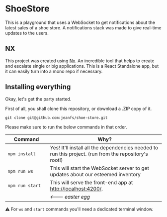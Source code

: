 # ShoeStore

This is a playground that uses a WebSocket to get notifications about the latest sales of a shoe store. A notifications stack was made to give real-time updates to the users.

## NX

This project was created using [Nx](https://nx.dev). An incredible tool that helps to create and escalate single or big applications. This is a React Standalone app, but it can easily turn into a mono repo if necessary.

## Installing everything

Okay, let's get the party started.

First of all, you shall clone this repository, or download a .ZIP copy of it.

`git clone git@github.com:jeanfs/shoe-store.git`

Please make sure to run the below commands in that order.

| Command            | Why?                                                                                                  |
| ------------------ | ----------------------------------------------------------------------------------------------------- |
| `npm install`      | Yes! It'll install all the dependencies needed to run this project. (run from the repository's root!) |
| `npm run ws`       | This will start the WebSocket server to get updates about our esteemed inventory                      |
| `npm run start`    | This will serve the front-end app at [http://localhost:4200/](http://localhost:4200/).                |
| <img width=200/ /> | _<--- easter egg_                                                                                     |

⚠️ For `ws` and `start` commands you'll need a dedicated terminal window.
